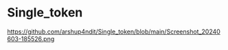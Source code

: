 # Single_token
https://github.com/arshup4ndit/Single_token/blob/main/Screenshot_20240603-185526.png
